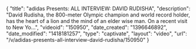 {
    "title": "adidas Presents: ALL INTERVIEW: DAVID RUDISHA",
    "description": "David Rudisha, the 800-meter Olympic champion and world record holder, has the heart of a lion and the mind of an elder wise man. On a recent visit to New Yo...",
    "videoid": "150950",
    "date_created": "1396646892",
    "date_modified": "1418181257",
    "type": "captivate",
    "layout": "video",
    "url": "\/v\/adidas-presents-all-interview-david-rudisha\/150950"
}